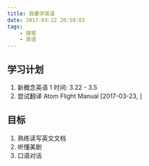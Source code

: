 ```yaml
---
title: 我要学英语
date: 2017-03-22 20:59:03
tags:
    - 随笔
    - 英语
---
```


## 学习计划
 1. 新概念英语 1 时间: 3.22 - 3.5  
 2. 尝试翻译 Atom Flight Manual [2017-03-23, ]

## 目标
 1. 熟练读写英文文档  
 2. 听懂美剧  
 3. 口语对话
